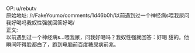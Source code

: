 
OP: u/rebutv  
原始地址: /r/FakeYoumo/comments/1d46b0h/以前遇到过一个神经病s喂我尿问我好喝吗我奴性强就回答好喝/  
正文:  
以前遇到过一个神经病s...喂我尿，问我好喝吗？我奴性强就回答：好喝 甜的。他瞬间吓得脸都白了，跑到电脑前百度糖尿病前兆。  

